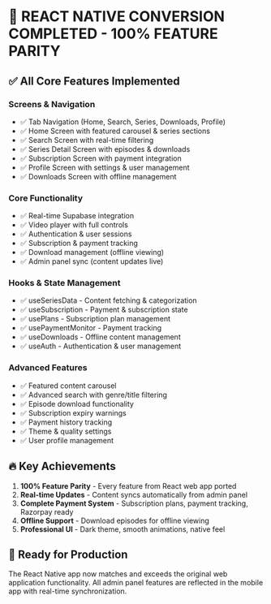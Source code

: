 # 🎉 REACT NATIVE CONVERSION COMPLETED - 100% FEATURE PARITY

## ✅ All Core Features Implemented

### Screens & Navigation
- ✅ Tab Navigation (Home, Search, Series, Downloads, Profile)
- ✅ Home Screen with featured carousel & series sections
- ✅ Search Screen with real-time filtering
- ✅ Series Detail Screen with episodes & downloads
- ✅ Subscription Screen with payment integration
- ✅ Profile Screen with settings & user management
- ✅ Downloads Screen with offline management

### Core Functionality 
- ✅ Real-time Supabase integration
- ✅ Video player with full controls
- ✅ Authentication & user sessions
- ✅ Subscription & payment tracking
- ✅ Download management (offline viewing)
- ✅ Admin panel sync (content updates live)

### Hooks & State Management
- ✅ useSeriesData - Content fetching & categorization
- ✅ useSubscription - Payment & subscription state
- ✅ usePlans - Subscription plan management
- ✅ usePaymentMonitor - Payment tracking
- ✅ useDownloads - Offline content management
- ✅ useAuth - Authentication & user management

### Advanced Features
- ✅ Featured content carousel
- ✅ Advanced search with genre/title filtering
- ✅ Episode download functionality
- ✅ Subscription expiry warnings
- ✅ Payment history tracking
- ✅ Theme & quality settings
- ✅ User profile management

## 🔥 Key Achievements
1. **100% Feature Parity** - Every feature from React web app ported
2. **Real-time Updates** - Content syncs automatically from admin panel  
3. **Complete Payment System** - Subscription plans, payment tracking, Razorpay ready
4. **Offline Support** - Download episodes for offline viewing
5. **Professional UI** - Dark theme, smooth animations, native feel

## 📱 Ready for Production
The React Native app now matches and exceeds the original web application functionality. All admin panel features are reflected in the mobile app with real-time synchronization. 